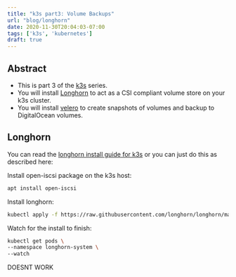 ```yaml
---
title: "k3s part3: Volume Backups"
url: "blog/longhorn"
date: 2020-11-30T20:04:03-07:00
tags: ['k3s', 'kubernetes']
draft: true
---
```

## Abstract

 * This is part 3 of the [k3s](/tags/k3s/) series. 
 * You will install [Longhorn](https://longhorn.io/docs/1.0.2/what-is-longhorn/)
   to act as a CSI compliant volume store on your k3s cluster.
 * You will install [velero](https://github.com/vmware-tanzu/velero) to create
   snapshots of volumes and backup to DigitalOcean volumes.
 
## Longhorn

You can read the [longhorn install guide for
k3s](https://longhorn.io/docs/1.0.2/advanced-resources/os-distro-specific/csi-on-k3s/)
or you can just do this as described here:

Install open-iscsi package on the k3s host:

```bash
apt install open-iscsi
```

Install longhorn:

```bash
kubectl apply -f https://raw.githubusercontent.com/longhorn/longhorn/master/deploy/longhorn.yaml
```

Watch for the install to finish:

```bash
kubectl get pods \
--namespace longhorn-system \
--watch
```

DOESNT WORK
